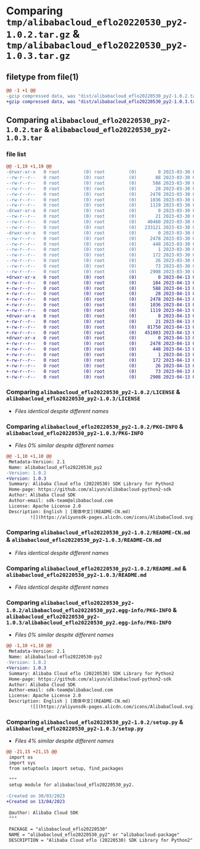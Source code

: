 # Comparing `tmp/alibabacloud_eflo20220530_py2-1.0.2.tar.gz` & `tmp/alibabacloud_eflo20220530_py2-1.0.3.tar.gz`

## filetype from file(1)

```diff
@@ -1 +1 @@
-gzip compressed data, was "dist/alibabacloud_eflo20220530_py2-1.0.2.tar", last modified: Thu Mar 30 09:59:28 2023, max compression
+gzip compressed data, was "dist/alibabacloud_eflo20220530_py2-1.0.3.tar", last modified: Thu Apr 13 08:26:18 2023, max compression
```

## Comparing `alibabacloud_eflo20220530_py2-1.0.2.tar` & `alibabacloud_eflo20220530_py2-1.0.3.tar`

### file list

```diff
@@ -1,19 +1,19 @@
-drwxr-xr-x   0 root         (0) root         (0)        0 2023-03-30 09:59:28.000000 alibabacloud_eflo20220530_py2-1.0.2/
--rw-r--r--   0 root         (0) root         (0)       88 2023-03-30 09:59:28.000000 alibabacloud_eflo20220530_py2-1.0.2/ChangeLog.md
--rw-r--r--   0 root         (0) root         (0)      588 2023-03-30 09:59:28.000000 alibabacloud_eflo20220530_py2-1.0.2/LICENSE
--rw-r--r--   0 root         (0) root         (0)       28 2023-03-30 09:59:28.000000 alibabacloud_eflo20220530_py2-1.0.2/MANIFEST.in
--rw-r--r--   0 root         (0) root         (0)     2478 2023-03-30 09:59:28.000000 alibabacloud_eflo20220530_py2-1.0.2/PKG-INFO
--rw-r--r--   0 root         (0) root         (0)     1036 2023-03-30 09:59:28.000000 alibabacloud_eflo20220530_py2-1.0.2/README-CN.md
--rw-r--r--   0 root         (0) root         (0)     1119 2023-03-30 09:59:28.000000 alibabacloud_eflo20220530_py2-1.0.2/README.md
-drwxr-xr-x   0 root         (0) root         (0)        0 2023-03-30 09:59:28.000000 alibabacloud_eflo20220530_py2-1.0.2/alibabacloud_eflo20220530/
--rw-r--r--   0 root         (0) root         (0)       21 2023-03-30 09:59:28.000000 alibabacloud_eflo20220530_py2-1.0.2/alibabacloud_eflo20220530/__init__.py
--rw-r--r--   0 root         (0) root         (0)    40460 2023-03-30 09:59:28.000000 alibabacloud_eflo20220530_py2-1.0.2/alibabacloud_eflo20220530/client.py
--rw-r--r--   0 root         (0) root         (0)   233121 2023-03-30 09:59:28.000000 alibabacloud_eflo20220530_py2-1.0.2/alibabacloud_eflo20220530/models.py
-drwxr-xr-x   0 root         (0) root         (0)        0 2023-03-30 09:59:28.000000 alibabacloud_eflo20220530_py2-1.0.2/alibabacloud_eflo20220530_py2.egg-info/
--rw-r--r--   0 root         (0) root         (0)     2478 2023-03-30 09:59:28.000000 alibabacloud_eflo20220530_py2-1.0.2/alibabacloud_eflo20220530_py2.egg-info/PKG-INFO
--rw-r--r--   0 root         (0) root         (0)      448 2023-03-30 09:59:28.000000 alibabacloud_eflo20220530_py2-1.0.2/alibabacloud_eflo20220530_py2.egg-info/SOURCES.txt
--rw-r--r--   0 root         (0) root         (0)        1 2023-03-30 09:59:28.000000 alibabacloud_eflo20220530_py2-1.0.2/alibabacloud_eflo20220530_py2.egg-info/dependency_links.txt
--rw-r--r--   0 root         (0) root         (0)      172 2023-03-30 09:59:28.000000 alibabacloud_eflo20220530_py2-1.0.2/alibabacloud_eflo20220530_py2.egg-info/requires.txt
--rw-r--r--   0 root         (0) root         (0)       26 2023-03-30 09:59:28.000000 alibabacloud_eflo20220530_py2-1.0.2/alibabacloud_eflo20220530_py2.egg-info/top_level.txt
--rw-r--r--   0 root         (0) root         (0)       73 2023-03-30 09:59:28.000000 alibabacloud_eflo20220530_py2-1.0.2/setup.cfg
--rw-r--r--   0 root         (0) root         (0)     2908 2023-03-30 09:59:28.000000 alibabacloud_eflo20220530_py2-1.0.2/setup.py
+drwxr-xr-x   0 root         (0) root         (0)        0 2023-04-13 08:26:18.000000 alibabacloud_eflo20220530_py2-1.0.3/
+-rw-r--r--   0 root         (0) root         (0)      184 2023-04-13 08:26:18.000000 alibabacloud_eflo20220530_py2-1.0.3/ChangeLog.md
+-rw-r--r--   0 root         (0) root         (0)      588 2023-04-13 08:26:18.000000 alibabacloud_eflo20220530_py2-1.0.3/LICENSE
+-rw-r--r--   0 root         (0) root         (0)       28 2023-04-13 08:26:18.000000 alibabacloud_eflo20220530_py2-1.0.3/MANIFEST.in
+-rw-r--r--   0 root         (0) root         (0)     2478 2023-04-13 08:26:18.000000 alibabacloud_eflo20220530_py2-1.0.3/PKG-INFO
+-rw-r--r--   0 root         (0) root         (0)     1036 2023-04-13 08:26:18.000000 alibabacloud_eflo20220530_py2-1.0.3/README-CN.md
+-rw-r--r--   0 root         (0) root         (0)     1119 2023-04-13 08:26:18.000000 alibabacloud_eflo20220530_py2-1.0.3/README.md
+drwxr-xr-x   0 root         (0) root         (0)        0 2023-04-13 08:26:18.000000 alibabacloud_eflo20220530_py2-1.0.3/alibabacloud_eflo20220530/
+-rw-r--r--   0 root         (0) root         (0)       21 2023-04-13 08:26:18.000000 alibabacloud_eflo20220530_py2-1.0.3/alibabacloud_eflo20220530/__init__.py
+-rw-r--r--   0 root         (0) root         (0)    81750 2023-04-13 08:26:18.000000 alibabacloud_eflo20220530_py2-1.0.3/alibabacloud_eflo20220530/client.py
+-rw-r--r--   0 root         (0) root         (0)   451003 2023-04-13 08:26:18.000000 alibabacloud_eflo20220530_py2-1.0.3/alibabacloud_eflo20220530/models.py
+drwxr-xr-x   0 root         (0) root         (0)        0 2023-04-13 08:26:18.000000 alibabacloud_eflo20220530_py2-1.0.3/alibabacloud_eflo20220530_py2.egg-info/
+-rw-r--r--   0 root         (0) root         (0)     2478 2023-04-13 08:26:18.000000 alibabacloud_eflo20220530_py2-1.0.3/alibabacloud_eflo20220530_py2.egg-info/PKG-INFO
+-rw-r--r--   0 root         (0) root         (0)      448 2023-04-13 08:26:18.000000 alibabacloud_eflo20220530_py2-1.0.3/alibabacloud_eflo20220530_py2.egg-info/SOURCES.txt
+-rw-r--r--   0 root         (0) root         (0)        1 2023-04-13 08:26:18.000000 alibabacloud_eflo20220530_py2-1.0.3/alibabacloud_eflo20220530_py2.egg-info/dependency_links.txt
+-rw-r--r--   0 root         (0) root         (0)      172 2023-04-13 08:26:18.000000 alibabacloud_eflo20220530_py2-1.0.3/alibabacloud_eflo20220530_py2.egg-info/requires.txt
+-rw-r--r--   0 root         (0) root         (0)       26 2023-04-13 08:26:18.000000 alibabacloud_eflo20220530_py2-1.0.3/alibabacloud_eflo20220530_py2.egg-info/top_level.txt
+-rw-r--r--   0 root         (0) root         (0)       73 2023-04-13 08:26:18.000000 alibabacloud_eflo20220530_py2-1.0.3/setup.cfg
+-rw-r--r--   0 root         (0) root         (0)     2908 2023-04-13 08:26:18.000000 alibabacloud_eflo20220530_py2-1.0.3/setup.py
```

### Comparing `alibabacloud_eflo20220530_py2-1.0.2/LICENSE` & `alibabacloud_eflo20220530_py2-1.0.3/LICENSE`

 * *Files identical despite different names*

### Comparing `alibabacloud_eflo20220530_py2-1.0.2/PKG-INFO` & `alibabacloud_eflo20220530_py2-1.0.3/PKG-INFO`

 * *Files 0% similar despite different names*

```diff
@@ -1,10 +1,10 @@
 Metadata-Version: 2.1
 Name: alibabacloud_eflo20220530_py2
-Version: 1.0.2
+Version: 1.0.3
 Summary: Alibaba Cloud eflo (20220530) SDK Library for Python2
 Home-page: https://github.com/aliyun/alibabacloud-python2-sdk
 Author: Alibaba Cloud SDK
 Author-email: sdk-team@alibabacloud.com
 License: Apache License 2.0
 Description: English | [简体中文](README-CN.md)
         ![](https://aliyunsdk-pages.alicdn.com/icons/AlibabaCloud.svg)
```

### Comparing `alibabacloud_eflo20220530_py2-1.0.2/README-CN.md` & `alibabacloud_eflo20220530_py2-1.0.3/README-CN.md`

 * *Files identical despite different names*

### Comparing `alibabacloud_eflo20220530_py2-1.0.2/README.md` & `alibabacloud_eflo20220530_py2-1.0.3/README.md`

 * *Files identical despite different names*

### Comparing `alibabacloud_eflo20220530_py2-1.0.2/alibabacloud_eflo20220530_py2.egg-info/PKG-INFO` & `alibabacloud_eflo20220530_py2-1.0.3/alibabacloud_eflo20220530_py2.egg-info/PKG-INFO`

 * *Files 0% similar despite different names*

```diff
@@ -1,10 +1,10 @@
 Metadata-Version: 2.1
 Name: alibabacloud-eflo20220530-py2
-Version: 1.0.2
+Version: 1.0.3
 Summary: Alibaba Cloud eflo (20220530) SDK Library for Python2
 Home-page: https://github.com/aliyun/alibabacloud-python2-sdk
 Author: Alibaba Cloud SDK
 Author-email: sdk-team@alibabacloud.com
 License: Apache License 2.0
 Description: English | [简体中文](README-CN.md)
         ![](https://aliyunsdk-pages.alicdn.com/icons/AlibabaCloud.svg)
```

### Comparing `alibabacloud_eflo20220530_py2-1.0.2/setup.py` & `alibabacloud_eflo20220530_py2-1.0.3/setup.py`

 * *Files 4% similar despite different names*

```diff
@@ -21,15 +21,15 @@
 import os
 import sys
 from setuptools import setup, find_packages
 
 """
 setup module for alibabacloud_eflo20220530_py2.
 
-Created on 30/03/2023
+Created on 13/04/2023
 
 @author: Alibaba Cloud SDK
 """
 
 PACKAGE = "alibabacloud_eflo20220530"
 NAME = "alibabacloud_eflo20220530_py2" or "alibabacloud-package"
 DESCRIPTION = "Alibaba Cloud eflo (20220530) SDK Library for Python2"
```

